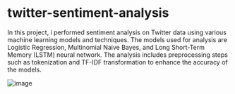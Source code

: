 # twitter-sentiment-analysis

In this project, i performed sentiment analysis on Twitter data using various machine learning models and techniques. The models used for analysis are Logistic Regression, Multinomial Naive Bayes, and Long Short-Term Memory (LSTM) neural network. The analysis includes preprocessing steps such as tokenization and TF-IDF transformation to enhance the accuracy of the models.


![image](https://github.com/Sarthak3539/twitter-sentiment-analysis/assets/120930329/b0749979-4039-479e-b33d-f4a9d055b9fa)






